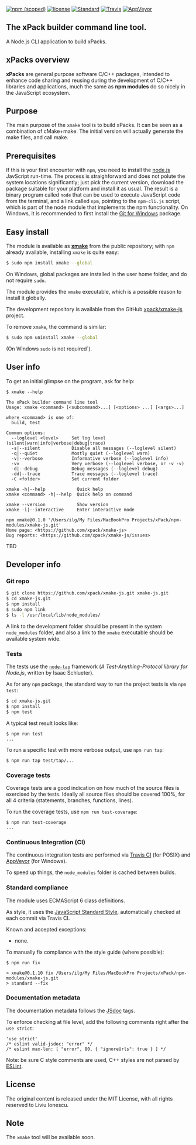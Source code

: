 [![npm (scoped)](https://img.shields.io/npm/v/xmake.svg)](https://www.npmjs.com/package/xmake) 
[![license](https://img.shields.io/github/license/xpack/xmake-js.svg)](https://github.com/xpack/xmake-js/blob/master/LICENSE)
[![Standard](https://img.shields.io/badge/code_style-standard-brightgreen.svg)](https://standardjs.com/)
[![Travis](https://img.shields.io/travis/xpack/xmake-js.svg?label=linux)](https://travis-ci.org/xpack/xmake-js)
[![AppVeyor](https://ci.appveyor.com/api/projects/status/q3qssksnuwhd1ifp?svg=true)](https://ci.appveyor.com/project/ilg-ul/xmake-js)

## The xPack builder command line tool.

A Node.js CLI application to build xPacks.

## xPacks overview

**xPacks** are general purpose software C/C++ packages, intended to enhance code sharing and reusing during the development of C/C++ libraries and applications, much the same as **npm modules** do so nicely in the JavaScript ecosystem.

## Purpose

The main purpose of the `xmake` tool is to build xPacks. It can be seen as a combination of cMake+make. The initial version will actually generate the make files, and call make.

## Prerequisites

If this is your first encounter with `npm`, you need to install the [node.js](https://nodejs.org/) JavScript run-time. The process is straighforward and does not polute the system locations significantly; just pick the current version, download the package suitable for your platform and install it as usual. The result is a binary program called `node` that can be used to execute JavaScript code from the terminal, and a link called `npm`, pointing to the `npm-cli.js` script, which is part of the node module that implements the npm functionality. On Windows, it is recommended to first install the [Git for Windows](https://git-scm.com/download/win) package.

## Easy install

The module is available as [**xmake**](https://www.npmjs.com/package/xmake) from the public repository; with `npm` already available, installing `xmake` is quite easy:

```bash
$ sudo npm install xmake --global
```

On Windows, global packages are installed in the user home folder, and do not require `sudo`.

The module provides the `xmake` executable, which is a possible reason to install it globally.

The development repository is available from the GitHub [xpack/xmake-js](https://github.com/xpack/xmake-js) project.

To remove `xmake`, the command is similar:

```bash
$ sudo npm uninstall xmake --global
```

(On Windows `sudo` is not required`).

## User info

To get an initial glimpse on the program, ask for help:

```
$ xmake --help

The xPack builder command line tool
Usage: xmake <command> [<subcommand>...] [<options> ...] [<args>...]

where <command> is one of:
  build, test

Common options:
  --loglevel <level>     Set log level (silent|warn|info|verbose|debug|trace) 
  -s|--silent            Disable all messages (--loglevel silent) 
  -q|--quiet             Mostly quiet (--loglevel warn) 
  -v|--verbose           Informative verbose (--loglevel info) 
  -vv                    Very verbose (--loglevel verbose, or -v -v) 
  -d|--debug             Debug messages (--loglevel debug) 
  -dd|--trace            Trace messages (--loglevel trace) 
  -C <folder>            Set current folder 

xmake -h|--help            Quick help
xmake <command> -h|--help  Quick help on command

xmake --version            Show version 
xmake -i|--interactive     Enter interactive mode 

npm xmake@0.1.0 '/Users/ilg/My Files/MacBookPro Projects/xPack/npm-modules/xmake-js.git'
Home page: <https://github.com/xpack/xmake-js>
Bug reports: <https://github.com/xpack/xmake-js/issues>
```

TBD

## Developer info

### Git repo

```bash
$ git clone https://github.com/xpack/xmake-js.git xmake-js.git
$ cd xmake-js.git
$ npm install
$ sudo npm link 
$ ls -l /usr/local/lib/node_modules/
```

A link to the development folder should be present in the system `node_modules` folder, and also a link to the `xmake` executable should be available system wide.

### Tests

The tests use the [`node-tap`](http://www.node-tap.org) framework (_A Test-Anything-Protocol library for Node.js_, written by Isaac Schlueter).

As for any `npm` package, the standard way to run the project tests is via `npm test`:

```bash
$ cd xmake-js.git
$ npm install
$ npm test
```

A typical test result looks like:

```
$ npm run test
...
```

To run a specific test with more verbose output, use `npm run tap`:

```
$ npm run tap test/tap/...
```

### Coverage tests

Coverage tests are a good indication on how much of the source files is exercised by the tests. Ideally all source files should be covered 100%, for all 4 criteria (statements, branches, functions, lines).

To run the coverage tests, use `npm run test-coverage`:

```
$ npm run test-coverage
...
```

### Continuous Integration (CI)

The continuous integration tests are performed via [Travis CI](https://travis-ci.org/xpack/xmake-js) (for POSIX) and [AppVeyor](https://ci.appveyor.com/project/ilg-ul/xmake-js) (for Windows).

To speed up things, the `node_modules` folder is cached between builds.

### Standard compliance

The module uses ECMAScript 6 class definitions.

As style, it uses the [JavaScript Standard Style](https://standardjs.com/), automatically checked at each commit via Travis CI.

Known and accepted exceptions:

- none.

To manually fix compliance with the style guide (where possible):

```
$ npm run fix

> xmake@0.1.10 fix /Users/ilg/My Files/MacBookPro Projects/xPack/npm-modules/xmake-js.git
> standard --fix

```

### Documentation metadata

The documentation metadata follows the [JSdoc](http://usejsdoc.org) tags.

To enforce checking at file level, add the following comments right after the `use strict`:

```
'use strict'
/* eslint valid-jsdoc: "error" */
/* eslint max-len: [ "error", 80, { "ignoreUrls": true } ] */
```

Note: be sure C style comments are used, C++ styles are not parsed by [ESLint](http://eslint.org).

## License

The original content is released under the MIT License, with
all rights reserved to Liviu Ionescu.

## Note

The `xmake` tool will be available soon.

